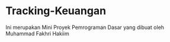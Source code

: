 # Tracking-Keuangan
Ini merupakan Mini Proyek Pemrograman Dasar yang dibuat oleh Muhammad Fakhri Hakiim
